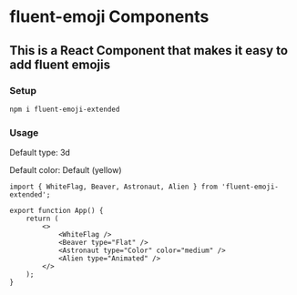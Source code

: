 # fluent-emoji Components

## This is a React Component that makes it easy to add fluent emojis

### Setup

```bash
npm i fluent-emoji-extended
```

### Usage

Default type: 3d

Default color: Default (yellow)

```tsx
import { WhiteFlag, Beaver, Astronaut, Alien } from 'fluent-emoji-extended';

export function App() {
	return (
		<>
			<WhiteFlag />
			<Beaver type="Flat" />
			<Astronaut type="Color" color="medium" />
			<Alien type="Animated" />
		</>
	);
}
```
